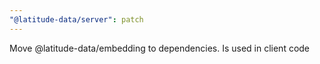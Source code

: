 ```yaml
---
"@latitude-data/server": patch
---
```


Move @latitude-data/embedding to dependencies. Is used in client code
